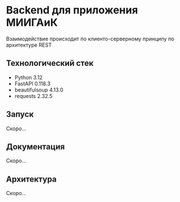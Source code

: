 # Backend для приложения МИИГАиК
Взаимодействие происходит по клиенто-серверному принципу по архитектуре REST

## Технологический стек
- Python 3.12
- FastAPI 0.118.3
- beautifulsoup 4.13.0
- requests 2.32.5

## Запуск
Скоро...

## Документация 
Скоро...

## Архитектура
Скоро...
